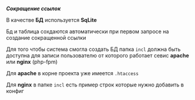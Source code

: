 _**Сокращение ссылок**_

В качестве **БД** используется **SqLite**

Бд и таблица сохдаются автоматически при первом запросе на создание сокращенной ссылки

Для того чтобы система смогла создать БД папка `incl` должна быть доступна для записи пользователю от которого работает севис **apache** или **nginx** (php-fpm)

Для **apache** в корне проекта уже имеется `.htaccess`

Для **nginx** в папке `incl` есть пример строк которые нужно добавить в конфиг